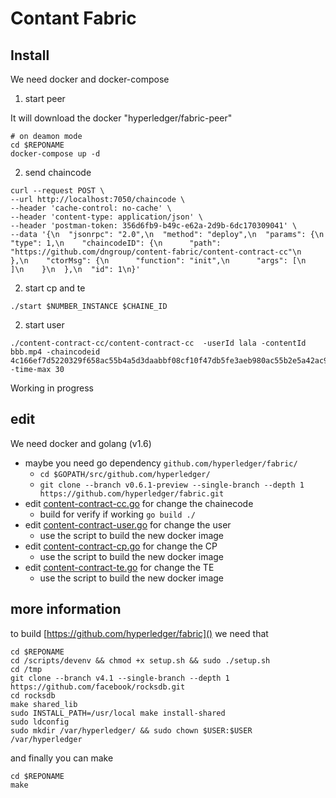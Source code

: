 # Contant Fabric 


## Install

 We need docker and docker-compose 
 
   1. start peer
   
   It will download the docker "hyperledger/fabric-peer"
   ```
   # on deamon mode
   cd $REPONAME
   docker-compose up -d 
   ```
   2. send chaincode
   
   ```
   curl --request POST \
  --url http://localhost:7050/chaincode \
  --header 'cache-control: no-cache' \
  --header 'content-type: application/json' \
  --header 'postman-token: 356d6fb9-b49c-e62a-2d9b-6dc170309041' \
  --data '{\n  "jsonrpc": "2.0",\n  "method": "deploy",\n  "params": {\n    "type": 1,\n    "chaincodeID": {\n      "path": "https://github.com/dngroup/content-fabric/content-contract-cc"\n    },\n    "ctorMsg": {\n      "function": "init",\n      "args": [\n      ]\n    }\n  },\n  "id": 1\n}'
   ```
   
   2. start cp and te
   
   ```
   ./start $NUMBER_INSTANCE $CHAINE_ID
   ```
   
   2. start user
   
   ````
   ./content-contract-cc/content-contract-cc  -userId lala -contentId bbb.mp4 -chaincodeid 4c166ef7d5220329f658ac55b4a5d3daabbf08cf10f47db5fe3aeb980ac55b2e5a42ac97fb0797f460ad770995cb1c23cec830470d1a3223a1cb885bb3580ae0 -time-max 30
   ````
   
  Working in progress
   
## edit

  We need docker and golang (v1.6)
   
   - maybe you need go dependency `github.com/hyperledger/fabric/`
        - `cd $GOPATH/src/github.com/hyperledger/`
        - `git clone --branch v0.6.1-preview --single-branch --depth 1 https://github.com/hyperledger/fabric.git`
   - edit [content-contract-cc.go](content-contract-cc/content-contract-cc.go) for change the chainecode
        - build for verify if working    `go build ./`
   - edit [content-contract-user.go](content-contract-user/content-contract-user.go) for change the user
        - use the script to build the new docker image
   - edit [content-contract-cp.go](content-contract-cp/content-contract-cp.go) for change the CP
        - use the script to build the new docker image
   - edit [content-contract-te.go](content-contract-te/content-contract-te.goo) for change the TE
        - use the script to build the new docker image

   
## more information 

 to build  [https://github.com/hyperledger/fabric]() we need that
  
  ```
  cd $REPONAME
  cd /scripts/devenv && chmod +x setup.sh && sudo ./setup.sh
  cd /tmp
  git clone --branch v4.1 --single-branch --depth 1 https://github.com/facebook/rocksdb.git
  cd rocksdb
  make shared_lib
  sudo INSTALL_PATH=/usr/local make install-shared
  sudo ldconfig
  sudo mkdir /var/hyperledger/ && sudo chown $USER:$USER /var/hyperledger
  ```
  and finally you can make 
  ```
  cd $REPONAME
  make
  ```